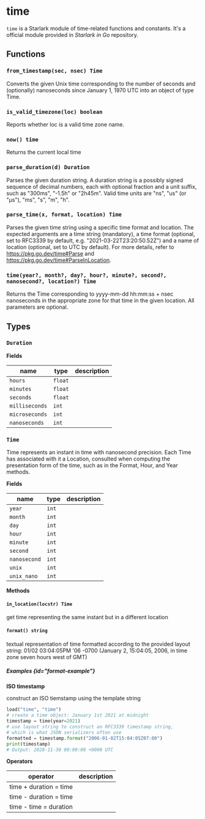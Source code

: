 # time

`time` is a Starlark module of time-related functions and constants. It's a official module provided in *Starlark in Go* repository.

## Functions

### `from_timestamp(sec, nsec) Time`

Converts the given Unix time corresponding to the number of seconds
and (optionally) nanoseconds since January 1, 1970 UTC into an object
of type Time.

### `is_valid_timezone(loc) boolean`

Reports whether loc is a valid time zone name.

### `now() time`

Returns the current local time

### `parse_duration(d) Duration`

Parses the given duration string. A duration string is a possibly signed
sequence of decimal numbers, each with optional fraction and a unit
suffix, such as "300ms", "-1.5h" or "2h45m". Valid time units are "ns",
"us" (or "µs"), "ms", "s", "m", "h".

### `parse_time(x, format, location) Time`

Parses the given time string using a specific time format and location.
The expected arguments are a time string (mandatory), a time format
(optional, set to RFC3339 by default, e.g. "2021-03-22T23:20:50.52Z")
and a name of location (optional, set to UTC by default). For more
details, refer to https://pkg.go.dev/time#Parse and
https://pkg.go.dev/time#ParseInLocation.

### `time(year?, month?, day?, hour?, minute?, second?, nanosecond?, location?) Time`

Returns the Time corresponding to yyyy-mm-dd hh:mm:ss + nsec nanoseconds
in the appropriate zone for that time in the given location. All
parameters are optional.

## Types

### `Duration`

**Fields**

| name           | type    | description |
|----------------|---------|-------------|
| `hours`        | `float` |             |
| `minutes`      | `float` |             |
| `seconds`      | `float` |             |
| `milliseconds` | `int`   |             |
| `microseconds` | `int`   |             |
| `nanoseconds`  | `int`   |             |

### `Time`

Time represents an instant in time with nanosecond precision. Each Time
has associated with it a Location, consulted when computing the
presentation form of the time, such as in the Format, Hour, and Year
methods.

**Fields**

| name         | type  | description |
|--------------|-------|-------------|
| `year`       | `int` |             |
| `month`      | `int` |             |
| `day`        | `int` |             |
| `hour`       | `int` |             |
| `minute`     | `int` |             |
| `second`     | `int` |             |
| `nanosecond` | `int` |             |
| `unix`       | `int` |             |
| `unix_nano`  | `int` |             |

**Methods**

#### `in_location(locstr) Time`

get time representing the same instant but in a different location

#### `format() string`

textual representation of time formatted according to the provided
layout string: 01/02 03:04:05PM '06 -0700 (January 2, 15:04:05, 2006,
in time zone seven hours west of GMT)

##### Examples {id="format-example"}

**ISO timestamp**

construct an ISO tiemstamp using the template string

```python
load("time", "time")
# create a time object: January 1st 2021 at midnight
timestamp = time(year=2021)
# use layout string to construct an RFC3339 timestamp string,
# which is what JSON serializers often use
formatted = timestamp.format("2006-01-02T15:04:05Z07:00")
print(timestamp)
# Output: 2020-11-30 00:00:00 +0000 UTC
```

**Operators**

| operator               | description |
|------------------------|-------------|
| time + duration = time |             |
| time - duration = time |             |
| time - time = duration |             |
